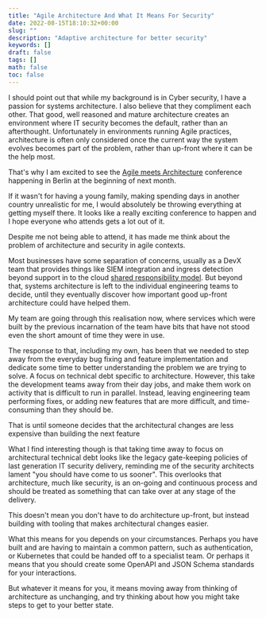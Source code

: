 ```yaml
---
title: "Agile Architecture And What It Means For Security"
date: 2022-08-15T18:10:32+00:00
slug: ""
description: "Adaptive architecture for better security"
keywords: []
draft: false
tags: []
math: false
toc: false
---
```


I should point out that while my background is in Cyber security, I have a passion for systems architecture. I also believe that they compliment each other. That good, well reasoned and mature architecture creates an environment where IT security becomes the default, rather than an afterthought. Unfortunately in environments running Agile practices, architecture is often only considered once the current way the system evolves becomes part of the problem, rather than up-front where it can be the help most.

That's why I am excited to see the [Agile meets Architecture](https://www.agile-meets-architecture.com/) conference happening in Berlin at the beginning of next month.

If it wasn't for having a young family, making spending days in another country unrealistic for me, I would absolutely be throwing everything at getting myself there. It looks like a really exciting conference to happen and I hope everyone who attends gets a lot out of it.

Despite me not being able to attend, it has made me think about the problem of architecture and security in agile contexts.

Most businesses have some separation of concerns, usually as a DevX team that provides things like SIEM integration and ingress detection beyond support in to the cloud [shared responsibility model](https://aws.amazon.com/compliance/shared-responsibility-model/). But beyond that, systems architecture is left to the individual engineering teams to decide, until they eventually discover how important good up-front architecture could have helped them.

My team are going through this realisation now, where services which were built by the previous incarnation of the team have bits that have not stood even the short amount of time they were in use.

The response to that, including my own, has been that we needed to step away from the everyday bug fixing and feature implementation and dedicate some time to better understanding the problem we are trying to solve. A focus on technical debt specific to architecture. However, this take the development teams away from their day jobs, and make them work on activity that is difficult to run in parallel. Instead, leaving engineering team performing fixes, or adding new features that are more difficult, and time-consuming than they should be.

That is until someone decides that the architectural changes are less expensive than building the next feature

What I find interesting though is that taking time away to focus on architectural technical debt looks like the legacy gate-keeping policies of last generation IT security delivery, reminding me of the security architects lament "you should have come to us sooner". This overlooks that architecture, much like security, is an on-going and continuous process and should be treated as something that can take over at any stage of the delivery.

This doesn't mean you don't have to do architecture up-front, but instead building with tooling that makes architectural changes easier.

What this means for you depends on your circumstances. Perhaps you have built and are having to maintain a common pattern, such as authentication, or Kubernetes that could be handed off to a specialist team. Or perhaps it means that you should create some OpenAPI and JSON Schema standards for your interactions.

But whatever it means for you, it means moving away from thinking of architecture as unchanging, and try thinking about how you might take steps to get to your better state.
